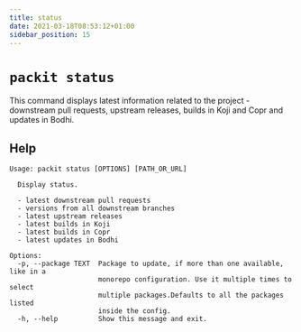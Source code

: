 ```yaml
---
title: status
date: 2021-03-18T08:53:12+01:00
sidebar_position: 15
---
```


# `packit status`

This command displays latest information related to the project - downstream
pull requests, upstream releases, builds in Koji and Copr and updates in Bodhi.


## Help

    Usage: packit status [OPTIONS] [PATH_OR_URL]

      Display status.

      - latest downstream pull requests
      - versions from all downstream branches
      - latest upstream releases
      - latest builds in Koji
      - latest builds in Copr
      - latest updates in Bodhi

    Options:
      -p, --package TEXT  Package to update, if more than one available, like in a
                          monorepo configuration. Use it multiple times to select
                          multiple packages.Defaults to all the packages listed
                          inside the config.
      -h, --help          Show this message and exit.
